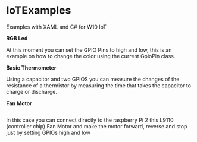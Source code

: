 # IoTExamples
Examples with XAML and C# for W10 IoT

<b>RGB Led</b>

At this moment you can set the GPIO Pins to high and low, this is an example on how to change the color using the current GpioPin class.

<b>Basic Thermometer</b>

Using a capacitor and two GPIOS you can measure the changes of the resistance of a thermistor by measuring the time that takes the capacitor to charge or discharge.

<b>Fan Motor</b>

<img href="http://www.dhresource.com/albu_800155161_00-1.200x200/l9110-fan-module.jpg" target="blank" />

In this case you can connect directly to the raspberry Pi 2 this L9110 (controller chip) Fan Motor and make the motor forward, reverse and stop just by setting GPIOs high and low

